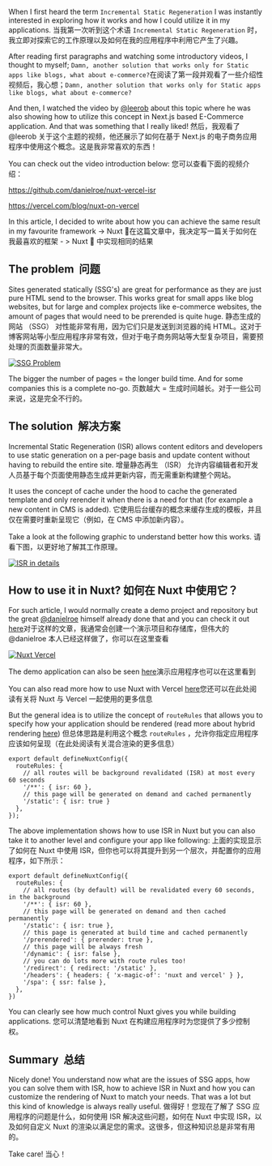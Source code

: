When I first heard the term `Incremental Static Regeneration` I was instantly interested in exploring how it works and how I could utilize it in my applications. 当我第一次听到这个术语 `Incremental Static Regeneration` 时，我立即对探索它的工作原理以及如何在我的应用程序中利用它产生了兴趣。

After reading first paragraphs and watching some introductory videos, I thought to myself; `Damn, another solution that works only for Static apps like blogs, what about e-commerce?`在阅读了第一段并观看了一些介绍性视频后，我心想；`Damn, another solution that works only for Static apps like blogs, what about e-commerce?`

And then, I watched the video by [@leerob](https://dev.to/leerob) about this topic where he was also showing how to utilize this concept in Next.js based E-Commerce application. And that was something that I really liked! 然后，我观看了 @leerob 关于这个主题的视频，他还展示了如何在基于 Next.js 的电子商务应用程序中使用这个概念。这是我非常喜欢的东西！

You can check out the video introduction below: 您可以查看下面的视频介绍：

<https://github.com/danielroe/nuxt-vercel-isr>

<https://vercel.com/blog/nuxt-on-vercel>

In this article, I decided to write about how you can achieve the same result in my favourite framework -> Nuxt 💚在这篇文章中，我决定写一篇关于如何在我最喜欢的框架 - > Nuxt 💚 中实现相同的结果

## [](#the-problem)The problem  问题

Sites generated statically (SSG's) are great for performance as they are just pure HTML send to the browser. This works great for small apps like blog websites, but for large and complex projects like e-commerce websites, the amount of pages that would need to be prerended is quite huge. 静态生成的网站 （SSG） 对性能非常有用，因为它们只是发送到浏览器的纯 HTML。这对于博客网站等小型应用程序非常有效，但对于电子商务网站等大型复杂项目，需要预处理的页面数量非常大。

[![SSG Problem](https://media.dev.to/cdn-cgi/image/width=800%2Cheight=%2Cfit=scale-down%2Cgravity=auto%2Cformat=auto/https%3A%2F%2Fdev-to-uploads.s3.amazonaws.com%2Fuploads%2Farticles%2Fh1a90nillrt95wtq8ims.png)](https://media.dev.to/cdn-cgi/image/width=800%2Cheight=%2Cfit=scale-down%2Cgravity=auto%2Cformat=auto/https%3A%2F%2Fdev-to-uploads.s3.amazonaws.com%2Fuploads%2Farticles%2Fh1a90nillrt95wtq8ims.png)

The bigger the number of pages = the longer build time. And for some companies this is a complete no-go. 页数越大 = 生成时间越长。对于一些公司来说，这是完全不行的。

## [](#the-solution)The solution  解决方案

Incremental Static Regeneration (ISR) allows content editors and developers to use static generation on a per-page basis and update content without having to rebuild the entire site. 增量静态再生 （ISR） 允许内容编辑者和开发人员基于每个页面使用静态生成并更新内容，而无需重新构建整个网站。

It uses the concept of cache under the hood to cache the generated template and only rerender it when there is a need for that (for example a new content in CMS is added). 它使用后台缓存的概念来缓存生成的模板，并且仅在需要时重新呈现它（例如，在 CMS 中添加新内容）。

Take a look at the following graphic to understand better how this works. 请看下图，以更好地了解其工作原理。

[![ISR in details](https://media.dev.to/cdn-cgi/image/width=800%2Cheight=%2Cfit=scale-down%2Cgravity=auto%2Cformat=auto/https%3A%2F%2Fdev-to-uploads.s3.amazonaws.com%2Fuploads%2Farticles%2F12le36ekk3bfdiriq76w.png)](https://media.dev.to/cdn-cgi/image/width=800%2Cheight=%2Cfit=scale-down%2Cgravity=auto%2Cformat=auto/https%3A%2F%2Fdev-to-uploads.s3.amazonaws.com%2Fuploads%2Farticles%2F12le36ekk3bfdiriq76w.png)

## [](#how-to-use-it-in-nuxt)How to use it in Nuxt? 如何在 Nuxt 中使用它？

For such article, I would normally create a demo project and repository but the great [@danielroe](https://dev.to/danielroe) himself already done that and you can check it out [here](https://github.com/danielroe/nuxt-vercel-isr)对于这样的文章，我通常会创建一个演示项目和存储库，但伟大的 @danielroe 本人已经这样做了，你可以在这里查看

[![Nuxt Vercel](https://media.dev.to/cdn-cgi/image/width=800%2Cheight=%2Cfit=scale-down%2Cgravity=auto%2Cformat=auto/https%3A%2F%2Fdev-to-uploads.s3.amazonaws.com%2Fuploads%2Farticles%2F7fvkieh6st6bpgrei7y5.png)](https://media.dev.to/cdn-cgi/image/width=800%2Cheight=%2Cfit=scale-down%2Cgravity=auto%2Cformat=auto/https%3A%2F%2Fdev-to-uploads.s3.amazonaws.com%2Fuploads%2Farticles%2F7fvkieh6st6bpgrei7y5.png)

The demo application can also be seen [here](https://nuxt-vercel-isr.vercel.app/)演示应用程序也可以在这里看到

You can also read more how to use Nuxt with Vercel [here](https://vercel.com/blog/nuxt-on-vercel#static-and-isr-support-for-nuxt)您还可以在此处阅读有关将 Nuxt 与 Vercel 一起使用的更多信息

But the general idea is to utilize the concept of `routeRules` that allows you to specify how your application should be rendered (read more about hybrid rendering [here](https://nuxt.com/docs/guide/concepts/rendering#hybrid-rendering)) 但总体思路是利用这个概念 `routeRules` ，允许你指定应用程序应该如何呈现（在此处阅读有关混合渲染的更多信息）

```
export default defineNuxtConfig({
  routeRules: {
    // all routes will be background revalidated (ISR) at most every 60 seconds
    '/**': { isr: 60 },
    // this page will be generated on demand and cached permanently
    '/static': { isr: true }
  },
});
```



The above implementation shows how to use ISR in Nuxt but you can also take it to another level and configure your app like following: 上面的实现显示了如何在 Nuxt 中使用 ISR，但你也可以将其提升到另一个层次，并配置你的应用程序，如下所示：

```
export default defineNuxtConfig({
  routeRules: {
    // all routes (by default) will be revalidated every 60 seconds, in the background
    '/**': { isr: 60 },
    // this page will be generated on demand and then cached permanently
    '/static': { isr: true },
    // this page is generated at build time and cached permanently
    '/prerendered': { prerender: true },
    // this page will be always fresh
    '/dynamic': { isr: false },
    // you can do lots more with route rules too!
    '/redirect': { redirect: '/static' },
    '/headers': { headers: { 'x-magic-of': 'nuxt and vercel' } },
    '/spa': { ssr: false },
  },
})
```



You can clearly see how much control Nuxt gives you while building applications. 您可以清楚地看到 Nuxt 在构建应用程序时为您提供了多少控制权。

## [](#summary)Summary  总结

Nicely done! You understand now what are the issues of SSG apps, how you can solve them with ISR, how to achieve ISR in Nuxt and how you can customize the rendering of Nuxt to match your needs. That was a lot but this kind of knowledge is always really useful. 做得好！您现在了解了 SSG 应用程序的问题是什么，如何使用 ISR 解决这些问题，如何在 Nuxt 中实现 ISR，以及如何自定义 Nuxt 的渲染以满足您的需求。这很多，但这种知识总是非常有用的。

Take care! 当心！
